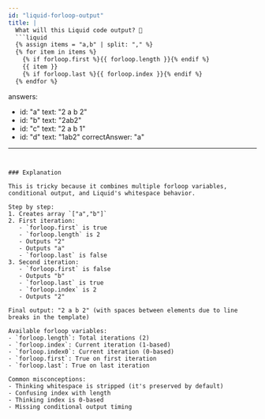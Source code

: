 ```yaml
---
id: "liquid-forloop-output"
title: |
  What will this Liquid code output? 🔄
  ```liquid
  {% assign items = "a,b" | split: "," %}
  {% for item in items %}
    {% if forloop.first %}{{ forloop.length }}{% endif %}
    {{ item }}
    {% if forloop.last %}{{ forloop.index }}{% endif %}
  {% endfor %}
  ```

answers:
  - id: "a"
    text: "2 a b 2"
  - id: "b"
    text: "2ab2"
  - id: "c"
    text: "2 a b 1"
  - id: "d"
    text: "1ab2"
correctAnswer: "a"
---
```


### Explanation

This is tricky because it combines multiple forloop variables, conditional output, and Liquid's whitespace behavior.

Step by step:
1. Creates array `["a","b"]`
2. First iteration:
   - `forloop.first` is true
   - `forloop.length` is 2
   - Outputs "2"
   - Outputs "a"
   - `forloop.last` is false
3. Second iteration:
   - `forloop.first` is false
   - Outputs "b"
   - `forloop.last` is true
   - `forloop.index` is 2
   - Outputs "2"

Final output: "2 a b 2" (with spaces between elements due to line breaks in the template)

Available forloop variables:
- `forloop.length`: Total iterations (2)
- `forloop.index`: Current iteration (1-based)
- `forloop.index0`: Current iteration (0-based)
- `forloop.first`: True on first iteration
- `forloop.last`: True on last iteration

Common misconceptions:
- Thinking whitespace is stripped (it's preserved by default)
- Confusing index with length
- Thinking index is 0-based
- Missing conditional output timing 
